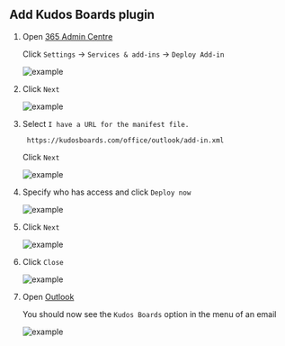 ## Add Kudos Boards plugin

1. Open [365 Admin Centre](https://admin.microsoft.com/AdminPortal/Home#/Settings/ServicesAndAddIns)

      Click `Settings` -> `Services & add-ins` -> `Deploy Add-in`

      ![example](/assets/msgraph/outlook1.png)


1. Click `Next`

      ![example](/assets/msgraph/outlook2.png)

1. Select `I have a URL for the manifest file.`

        https://kudosboards.com/office/outlook/add-in.xml

      Click `Next`

      ![example](/assets/msgraph/outlook3.png)

1. Specify who has access and click `Deploy now`

      ![example](/assets/msgraph/outlook4.png)

1. Click `Next`

      ![example](/assets/msgraph/outlook5.png)

1. Click `Close`

      ![example](/assets/msgraph/outlook6.png)

1. Open [Outlook](https://outlook.office365.com/mail/)

      You should now see the `Kudos Boards` option in the menu of an email

      ![example](/assets/msgraph/outlook7.png)
